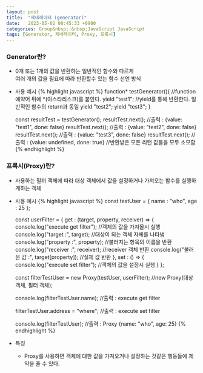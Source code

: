 ```yaml
---
layout: post
title:  "제네레이터 (generator)"
date:   2023-05-02 00:45:33 +0900
categories: Group&nbsp;:&nbsp;JavaScript JavaScript
tags: [Generator, 제네레이터, Proxy, 프록시]
---
```


### Generator란?

- 0개 또는 1개의 값을 반환하는 일반적인 함수와 다르게  
여러 개의 값을 필요에 따라 반환할수 있는 함수 선언 방식
- 사용 예시
    {% highlight javascript %}
    function* testGenerator(){  //function 예약어 뒤에 *(아스타리스크)를 붙인다.
        yield "test1";  //yield를 통해 반환한다. 일반적인 함수의 return과 동일
        yield "test2";
        yield "test3";
    }

    const resultTest = testGenerator();
    resultTest.next();  //출력 : {value: "test1", done: false}
    resultTest.next();  //출력 : {value: "test2", done: false}
    resultTest.next();  //출력 : {value: "test3", done: false}
    resultTest.next();  //출력 : {value: undefined, done: true} //반환받은 모든 리턴 값들을 모두 소모함
    {% endhighlight %}

### 프록시(Proxy)란?

- 사용하는 필터 객체에 따라 대상 객체에서 값을 설정하거나 가져오는 함수를 실행하게하는 객체
- 사용 예시
    {% highlight javascript %}
    const testUser = {
        name : "who",
        age : 25 
    };

    const userFilter = {
        get : (target, property, receiver) => {
            console.log("execute get filter");  //객체의 값을 가져올시 실행
            console.log("target :", target);    //대상이 되는 객체 자체를 나타냄
            console.log("property :", property);  //불러지는 항목의 이름을 반환
            console.log("receiver :", receiver);  //receiver 객체 반환
            console.log("불러온 값 :", target[property]);  //실제 값 반환
        },
        set : () => {
            console.log("execute set filter");  //객체의 값을 설정시 실행
        }
    };

    const filterTestUser = new Proxy(testUser, userFilter); //new Proxy(대상 객체, 필터 객체);

    console.log(filterTestUser.name); //출력 : execute get filter

    filterTestUser.address = "where"; //출력 : execute set filter

    console.log(filterTestUser);  //출력 : Proxy {name: "who", age: 25}
    {% endhighlight %}
- 특징
    - Proxy를 사용하면 객체에 대한 값을 가져오거나 설정하는 것같은 행동들에 제약을 줄 수 있다.